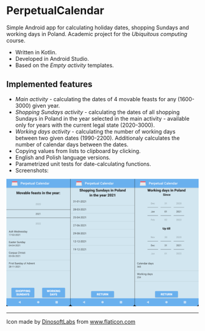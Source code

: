 # PerpetualCalendar
Simple Android app for calculating holiday dates, shopping Sundays and working days in Poland. Academic project for the *Ubiquitous computing* course.
* Written in Kotlin.
* Developed in Android Studio.
* Based on the *Empty activity* templates.

## Implemented features
* *Main activity* - calculating the dates of 4 movable feasts for any (1600-3000) given year.
* *Shopping Sundays activity* - calculating the dates of all shopping Sundays in Poland in the year selected in the main activity - available only for years with the current legal state (2020-3000).
* *Working days activity* - calculating the number of working days between two given dates (1990-2200). Additionaly calculates the number of calendar days between the dates.
* Copying values from lists to clipboard by clicking.
* English and Polish language versions.
* Parametrized unit tests for date-calculating functions.
* Screenshots:

![Screenshots](https://github.com/adam-handke/PerpetualCalendar/blob/main/screenshots.png?raw=true)
___
Icon made by <a href="https://www.flaticon.com/authors/dinosoftlabs" title="DinosoftLabs">DinosoftLabs</a> from <a href="https://www.flaticon.com/" title="Flaticon">www.flaticon.com</a>
